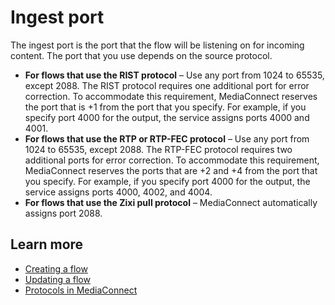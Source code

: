 # Ingest port<a name="hp-flow-ingest-port"></a>

The ingest port is the port that the flow will be listening on for incoming content\. The port that you use depends on the source protocol\.
+ **For flows that use the RIST protocol** – Use any port from 1024 to 65535, except 2088\. The RIST protocol requires one additional port for error correction\. To accommodate this requirement, MediaConnect reserves the port that is \+1 from the port that you specify\. For example, if you specify port 4000 for the output, the service assigns ports 4000 and 4001\.
+ **For flows that use the RTP or RTP\-FEC protocol** – Use any port from 1024 to 65535, except 2088\. The RTP\-FEC protocol requires two additional ports for error correction\. To accommodate this requirement, MediaConnect reserves the ports that are \+2 and \+4 from the port that you specify\. For example, if you specify port 4000 for the output, the service assigns ports 4000, 4002, and 4004\.
+ **For flows that use the Zixi pull protocol** – MediaConnect automatically assigns port 2088\.

## Learn more<a name="hp-flow-ingest-port-learn"></a>
+ [Creating a flow](https://docs.aws.amazon.com/mediaconnect/latest/ug/flows-create.html?icmpid=docs_mediaconnect_help_panel_hp-create-flow)
+ [Updating a flow](https://docs.aws.amazon.com/mediaconnect/latest/ug/flows-update.html?icmpid=docs_mediaconnect_help_panel_hp-create-flow)
+ [Protocols in MediaConnect](https://docs.aws.amazon.com/mediaconnect/latest/ug/protocols.html?icmpid=docs_mediaconnect_help_panel_hp-create-flow)